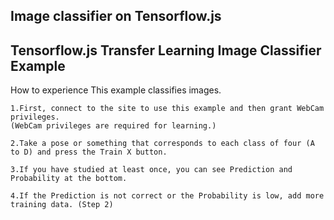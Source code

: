 
Image classifier on Tensorflow.js
-------------------------------------------------------------------------------------------------------------------------------
Tensorflow.js Transfer Learning Image Classifier Example
-------------------------------------------------------------------------------------------------------------------------------

How to experience
This example classifies images.

    1.First, connect to the site to use this example and then grant WebCam privileges.
    (WebCam privileges are required for learning.)

    2.Take a pose or something that corresponds to each class of four (A to D) and press the Train X button.

    3.If you have studied at least once, you can see Prediction and Probability at the bottom.

    4.If the Prediction is not correct or the Probability is low, add more training data. (Step 2)


